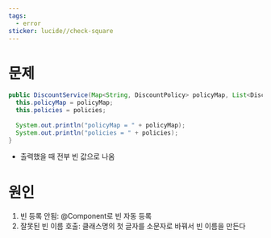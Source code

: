 ```yaml
---
tags:
  - error
sticker: lucide//check-square
---
```

# 문제
```java
public DiscountService(Map<String, DiscountPolicy> policyMap, List<DiscountPolicy> policies) {  
  this.policyMap = policyMap;  
  this.policies = policies;  
  
  System.out.println("policyMap = " + policyMap);  
  System.out.println("policies = " + policies);  
}
```
- 출력했을 때 전부 빈 값으로 나옴

# 원인
1. 빈 등록 안됨: @Component로 빈 자동 등록
2. 잘못된 빈 이름 호출: 클래스명의 첫 글자를 소문자로 바꿔서 빈 이름을 만든다
